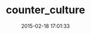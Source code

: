 ---
layout: post
title:  "counter_culture"
repo:   "bestvendor/counter_culture"
date:   2015-02-18 17:01:33
gemurl: http://github.com/bestvendor/counter_culture
---
